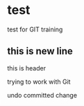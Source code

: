 # test
test for GIT training
## this is new line
<h>this is header</h>

trying to work with Git

undo committed change